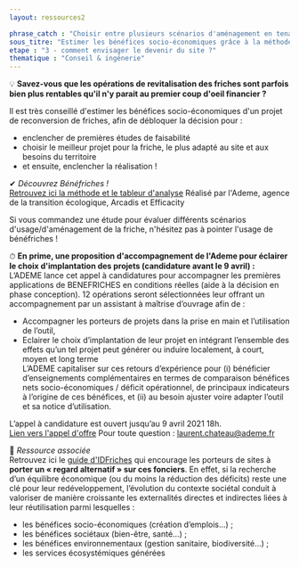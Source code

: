 ```yaml
---
layout: ressources2

phrase_catch : "Choisir entre plusieurs scénarios d'aménagement en tenant compte des bénéfices socio-économiques"
sous_titre: "Estimer les bénéfices socio-économiques grâce à la méthode Bénéfriches"
etape : "3 - comment envisager le devenir du site ?"
thematique : "Conseil & ingénerie"
---
```


💡 **Savez-vous que les opérations de revitalisation des friches sont parfois bien plus rentables qu'il n'y parait au premier coup d'oeil financier ?**
  
  Il est très conseillé d'estimer les bénéfices socio-économiques d'un projet de reconversion de friches, afin de débloquer la décision pour :
  * enclencher de premières études de faisabilité
  * choisir le meilleur projet pour la friche, le plus adapté au site et aux besoins du territoire
  * et ensuite, enclencher la réalisation !
  
  ✔ *Découvrez Bénéfriches !*  
  [Retrouvez ici la méthode et le tableur d'analyse](https://www.ademe.fr/evaluer-benefices-socio-economiques-reconversion-friches-lutter-contre-lartificialisation-outil-benefriches)
  Réalisé par l'Ademe, agence de la transition écologique, Arcadis et Efficacity
  
  Si vous commandez une étude pour évaluer différents scénarios d'usage/d'aménagement de la friche, n'hésitez pas à pointer l'usage de bénéfriches !  
    
⏱ **En prime, une proposition d'accompagnement de l'Ademe pour éclairer le choix d'implantation des projets (candidature avant le 9 avril) :**  
L’ADEME lance cet appel à candidatures pour accompagner les premières applications de BENEFRICHES en conditions réelles (aide à la décision en phase conception). 12 opérations seront sélectionnées leur offrant un accompagnement par un assistant à maîtrise d’ouvrage afin de :  
* Accompagner les porteurs de projets dans la prise en main et l’utilisation de l’outil,
* Eclairer le choix d’implantation de leur projet en intégrant l’ensemble des effets qu’un tel projet peut générer ou induire localement, à court, moyen et long terme  
L’ADEME capitaliser sur ces retours d’expérience pour (i) bénéficier d’enseignements complémentaires en termes de comparaison bénéfices nets socio-économiques / déficit opérationnel, de principaux indicateurs à l’origine de ces bénéfices, et (ii) au besoin ajuster voire adapter l’outil et sa notice d’utilisation.  
  
L’appel à candidature est ouvert jusqu’au 9 avril 2021 18h.  
[Lien vers l'appel d'offre](https://partage.ademe.fr/public/appel-candidatures-benefriches)
Pour toute question : laurent.chateau@ademe.fr  
  
🎁 *Ressource associée*  
Retrouvez ici le [guide d'IDFriches](https://www.idfriches-auvergnerhonealpes.fr/actualite/usages-alternatifs-et-transitoires-des-friches-le-guide-est-sorti) qui encourage les porteurs de sites à **porter un « regard alternatif » sur ces fonciers**. En effet, si la recherche d’un équilibre économique (ou du moins la réduction des déficits) reste une clé pour leur redéveloppement, l’évolution du contexte sociétal conduit à valoriser de manière croissante les externalités directes et indirectes liées à leur réutilisation parmi lesquelles :
* les bénéfices socio-économiques (création d’emplois…) ;
* les bénéfices sociétaux (bien-être, santé…) ;
* les bénéfices environnementaux (gestion sanitaire, biodiversité…) ;
* les services écosystémiques générées

  

